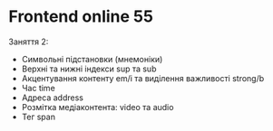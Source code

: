 # Frontend online 55

Заняття 2:

- Символьні підстановки (мнемоніки)
- Верхні та нижні індекси sup та sub
- Акцентування контенту em/i та виділення важливості strong/b
- Час time
- Адреса address
- Розмітка медіаконтента: video та audio
- Тег span
